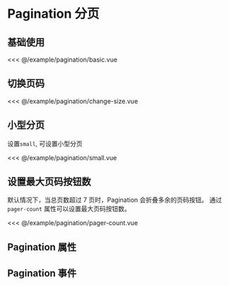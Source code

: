 # Pagination 分页

## 基础使用

<demo md src="pagination/basic">

<<< @/example/pagination/basic.vue

</demo>

## 切换页码

<demo md src="pagination/change-size">

<<< @/example/pagination/change-size.vue
</demo>

## 小型分页

设置`small`, 可设置小型分页

<demo md src="pagination/small">

<<< @/example/pagination/small.vue
</demo>

## 设置最大页码按钮数

默认情况下，当总页数超过 7 页时，Pagination 会折叠多余的页码按钮。 通过 `pager-count` 属性可以设置最大页码按钮数。

<demo md src="pagination/pager-count">

<<< @/example/pagination/pager-count.vue
</demo>

## Pagination 属性

<v-table type="attrs" :data="[
  { attr :'modelValue / v-model', dec: '绑定的当前页数', type: 'number', optional: '-', default: 1 },
  { attr :'total', dec: '数据的总条数', type: 'number', optional: '-', default: 9 },
  { attr :'size / v-model:size', dec: '每页显示的条数', type: 'number', optional: '-', default: 10 },
  { attr :'small', dec: '是否使用小型分页', type: 'boolean', optional: '-', default: false },
  { attr :'show-size', dec: '是否显示切换页码', type: 'boolean', optional: '-', default: false },
  { attr :'pager-count', dec: '最多显示的页码按钮', type: 'number', optional: '5 ≤ x ≤ 21 的奇数', default: 7 },
]" />

## Pagination 事件

<v-table type="event" :data="[
  { event :'current-change', dec: '当用户切换分页的触发该事件', callback: 'currengPage' },
  { event :'size-change', dec: '当用户切换页码的时候触发', callback: 'curentSize' },
]" />
